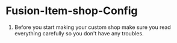 # Fusion-Item-shop-Config  

1) Before you start making your custom shop make sure you read everything carefully so you don't have any troubles.

